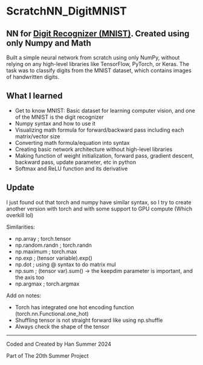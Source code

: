 # ScratchNN_DigitMNIST
NN for [Digit Recognizer (MNIST)](https://yann.lecun.com/exdb/mnist/index.html). Created using only Numpy and Math
---
 Built a simple neural network from scratch using only NumPy, without relying on any high-level libraries like TensorFlow, PyTorch, or Keras. The task was to classify digits from the MNIST dataset, which contains images of handwritten digits.

 ## What I learned
 - Get to know MNIST: Basic dataset for learning computer vision, and one of the MNIST is the digit recognizer
 - Numpy syntax and how to use it 
 - Visualizing math formula for forward/backward pass including each matrix/vector size
 - Converting math formula/equation into syntax
 - Creating basic network architecture without high-level libraries
 - Making function of weight initialization, forward pass, gradient descent, backward pass, update parameter, etc in python
 - Softmax and ReLU function and its derivative

 ## Update
 I just found out that torch and numpy have similar syntax, so I try to create another version with torch and with some support to GPU compute (Which overkill lol)

 Similarities:
 - np.array ; torch.tensor
 - np.random.randn ; torch.randn
 - np.maximum ; torch.max
 - np.exp ; (tensor variable).exp()
 - np.dot ; using @ syntax to do matrix mul
 - np.sum ; (tensor var).sum() -> the keepdim parameter is important, and the axis too
 - np.argmax ; torch.argmax

 Add on notes:
 - Torch has integrated one hot encoding function (torch.nn.Functional.one_hot)
 - Shuffling tensor is not straight forward like using np.shuffle
 - Always check the shape of the tensor

---
Coded and Created by Han Summer 2024

Part of The 20th Summer Project
